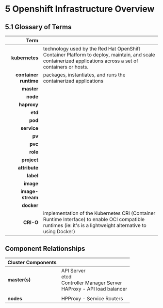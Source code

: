 
# 5 Openshift Infrastructure Overview

## 5.1 Glossary of Terms

| Term |  |
|-----:|--|
| **kubernetes**        | technology used by the Red Hat OpenShift Container Platform to deploy, maintain, and scale containerized applications across a set of containers or hosts. |
| **container runtime** | packages, instantiates, and runs the containerized applications
| **master**            |   |
| **node**              |   |
| **haproxy**           |   |
| **etd**               |   |
| **pod**               |   |
| **service**           |   |
| **pv**                |   |
| **pvc**               |   |
| **role**              |   |
| **project**           |   |
| **attribute**         |   |
| **label**             |   |
| **image**             |   |
| **image-stream**      |   |
| **docker**            |   |
| **CRI-O**             | implementation of the Kubernetes CRI (Container Runtime Interface) to enable OCI compatible runtimes (ie: it's is a lightweight alternative to using Docker) |


## Component Relationships

|Cluster Components|                             |
|------------------|-----------------------------|
|**master(s)**     | API Server<br>etcd<br>Controller Manager Server<br>HAProxy - API load balancer |
|                  |                             |                 
|**nodes**         | HPProxy - Service Routers   |



